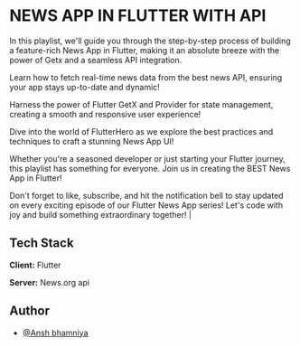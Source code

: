 # NEWS APP IN FLUTTER WITH API

In this playlist, we'll guide you through the step-by-step process of building a feature-rich News App in Flutter, making it an absolute breeze with the power of Getx and a seamless API integration.

Learn how to fetch real-time news data from the best news API, ensuring your app stays up-to-date and dynamic!

Harness the power of Flutter GetX and Provider for state management, creating a smooth and responsive user experience!

Dive into the world of FlutterHero as we explore the best practices and techniques to craft a stunning News App UI! 

Whether you're a seasoned developer or just starting your Flutter journey, this playlist has something for everyone. Join us in creating the BEST News App in Flutter!

Don't forget to like, subscribe, and hit the notification bell to stay updated on every exciting episode of our Flutter News App series! Let's code with joy and build something extraordinary together! |
## Tech Stack

**Client:** Flutter

**Server:** News.org api


## Author 
- [@Ansh bhamniya](https://www.linkedin.com/in/ansh-bhamniya-98b680258/)
